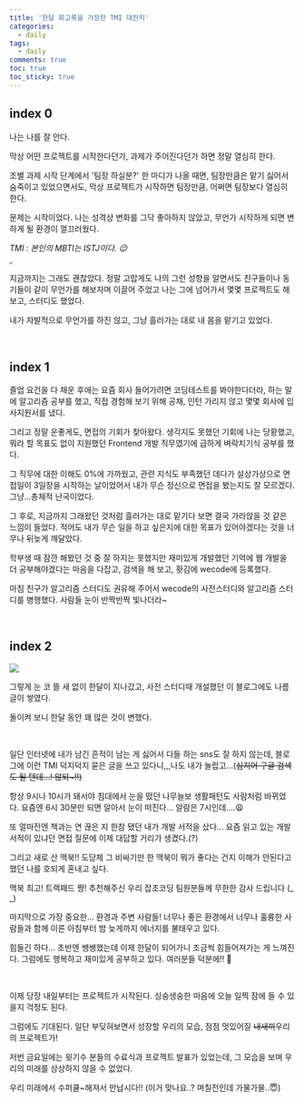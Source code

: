 ```yaml
---
title: '한달 회고록을 가장한 TMI 대잔치'
categories:
  - daily
tags:
  - daily
comments: true
toc: true
toc_sticky: true
---
```


## index 0

나는 나를 잘 안다. 

막상 어떤 프로젝트를 시작한다던가, 과제가 주어진다던가 하면 정말 열심히 한다. 

조별 과제 시작 단계에서 '팀장 하실분?' 한 마디가 나올 때면, 팀장만큼은 맡기 싫어서 숨죽이고 있었으면서도, 막상 프로젝트가 시작하면 팀장만큼, 어쩌면 팀장보다 열심히 한다.

문제는 시작이었다. 나는 성격상 변화를 그닥 좋아하지 않았고, 무언가 시작하게 되면 변하게 될 환경이 껄끄러웠다. 

*TMI : 본인의 MBTI는 ISTJ이다. 😉*

<img src="https://i.ibb.co/NSKTGJ4/2020-11-15-5-37-00.png" style="zoom:35%;" />

지금까지는 그래도 괜찮았다. 정말 고맙게도 나의 그런 성향을 알면서도 친구들이나 동기들이 같이 무언가를 해보자며 이끌어 주었고 나는 그에 넘어가서 몇몇 프로젝트도 해보고, 스터디도 했었다. 

내가 자발적으로 무언가를 하진 않고, 그냥 흘러가는 대로 내 몸을 맡기고 있었다.

<br>

## index 1

졸업 요건을 다 채운 후에는 요즘 회사 들어가려면 코딩테스트를 봐야한다더라, 하는 말에 알고리즘 공부를 했고, 직접 경험해 보기 위해 공채, 인턴 가리지 않고 몇몇 회사에 입사지원서를 냈다.

그리고 정말 운좋게도, 면접의 기회가 찾아왔다. 생각지도 못했던 기회에 나는 당황했고, 뭐라 할 목표도 없이 지원했던 Frontend 개발 직무였기에 급하게 벼락치기식 공부를 했다. 

그 직무에 대한 이해도 0%에 가까웠고, 관련 지식도 부족했던 데다가 설상가상으로 면접일이 3일장을 시작하는 날이었어서 내가 무슨 정신으로 면접을 봤는지도 잘 모르겠다. 그냥...총체적 난국이었다.

그 후로, 지금까지 그래왔던 것처럼 흘러가는 대로 맡기다 보면 결국 가라앉을 것 같은 느낌이 들었다. 적어도 내가 무슨 일을 하고 싶은지에 대한 목표가 있어야겠다는 것을 너무나 뒤늦게 깨달았다.

학부생 때 잠깐 해봤던 것 중 잘 하지는 못했지만 재미있게 개발했던 기억에 웹 개발을 더 공부해야겠다는 마음을 다잡고, 검색을 해 보고, 홧김에 wecode에 등록했다. 

마침 친구가 알고리즘 스터디도 권유해 주어서 wecode의 사전스터디와 알고리즘 스터디를 병행했다. 사람들 눈이 반짝반짝 빛나더라~

<br>

## index 2

![](https://img1.daumcdn.net/thumb/R720x0.q80/?scode=mtistory2&fname=http%3A%2F%2Fcfile22.uf.tistory.com%2Fimage%2F2271F74D53C609921EDC39)

그렇게 눈 코 뜰 새 없이 한달이 지나갔고, 사전 스터디때 개설했던 이 블로그에도 나름 글이 쌓였다.

돌이켜 보니 한달 동안 꽤 많은 것이 변했다.

<br>

일단 인터넷에 내가 남긴 흔적이 남는 게 싫어서 다들 하는 sns도 잘 하지 않는데, 블로그에 이런 TMI 덕지덕지 묻은 글을 쓰고 있다니,,,나도 내가 놀랍고...(~~심지어 구글 검색도 될 텐데...! 않되~!!)~~ 

항상 9시나 10시가 돼서야 침대에서 눈을 떴던 나무늘보 생활패턴도 사람처럼 바뀌었다. 요즘엔 6시 30분만 되면 알아서 눈이 떠진다... 알람은 7시인데....😩

또 얼마전엔 책과는 연 끊은 지 한참 됐던 내가 개발 서적을 샀다... 요즘 읽고 있는 개발 서적이 있냐던 면접 질문에 이제 대답할 거리가 생겼다.(?)

그리고 새로 산 맥북!! 도당체 그 비싸기만 한 맥북이 뭐가 좋다는 건지 이해가 안된다고 했던 나를 호되게 혼내고 싶다. 

맥북 최고! 트랙패드 짱! 추천해주신 우리 잡초코딩 팀원분들께 무한한 감사 드립니다 (_ _)

마지막으로 가장 중요한... 환경과 주변 사람들! 너무나 좋은 환경에서 너무나 훌륭한 사람들과 함께 이른 아침부터 밤 늦게까지 에너지를 불태우고 있다. 

힘들긴 하다... 초반엔 쌩쌩했는데 이제 한달이 되어가니 조금씩 힘들어져가는 게 느껴진다. 그럼에도 행복하고 재미있게 공부하고 있다. 여러분들 덕분에!! 🥰

<br>

이제 당장 내일부터는 프로젝트가 시작된다. 싱숭생숭한 마음에 오늘 일찍 잠에 들 수 있을지 걱정도 된다.

그럼에도 기대된다. 일단 부딪혀보면서 성장할 우리의 모습, 점점 멋있어질 ~~내새끼~~우리의 프로젝트가!

저번 금요일에는 윗기수 분들의 수료식과 프로젝트 발표가 있었는데, 그 모습을 보며 우리의 미래를 상상하지 않을 수 없었다.

우리 미래에서 수퍼쿨~해져서 만납시다!! (이거 맞나요..? 며칠전인데 가물가물..😇)





